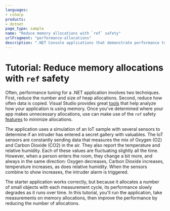 ```yaml
---
languages:
- csharp
products:
- dotnet
page_type: sample
name: "Reduce memory allocations with `ref` safety"
urlFragment: "performance-allocations"
description: ".NET Console applications that demonstrate performance tuning by reducing allocations and copies. Companion to /docs/dotnet/csharp/advanced-topics/performance/ref-tutorial"
---
```

# Tutorial: Reduce memory allocations with `ref` safety

Often, performance tuning for a .NET application involves two techniques. First, reduce the number and size of heap allocations. Second, reduce how often data is copied. Visual Studio provides great [tools](/visualstudio/profiling/dotnet-alloc-tool) that help analyze how your application is using memory. Once you've determined where your app makes unnecessary allocations, use can make use of the `ref` safety [features](index.md) to minimize allocations.

The application uses a simulation of an IoT sample with several sensors to determine if an intruder has entered a secret gallery with valuables. The IoT sensors are constantly sending data that measures the mix of Oxygen (O2) and Carbon Dioxide (CO2) in the air. They also report the temperature and relative humidity. Each of these values are fluctuating slightly all the time. However, when a person enters the room, they change a bit more, and always in the same direction: Oxygen decreases, Carbon Dioxide increases, temperature increases, as does relative humidity. When the sensors combine to show increases, the intruder alarm is triggered.

The starter application works correctly, but because it allocates a number of small objects with each measurement cycle, its performance slowly degrades as it runs over time. In this tutorial, you'll run the application, take measurements on memory allocations, then improve the performance by reducing the number of allocations.
